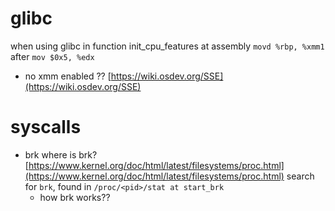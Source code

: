 # glibc

when using glibc in function init_cpu_features at assembly `movd %rbp, %xmm1` after `mov $0x5, %edx`

- no xmm enabled ?? [https://wiki.osdev.org/SSE](https://wiki.osdev.org/SSE)

# syscalls

- brk where is brk? [https://www.kernel.org/doc/html/latest/filesystems/proc.html](https://www.kernel.org/doc/html/latest/filesystems/proc.html) search for `brk`, found in `/proc/<pid>/stat at start_brk`
    - how brk works?? 